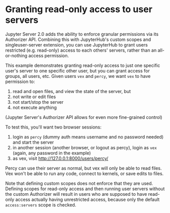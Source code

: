 # Granting read-only access to user servers

Jupyter Server 2.0 adds the ability to enforce granular permissions via its Authorizer API.
Combining this with JupyterHub's custom scopes and singleuser-server extension, you can use JupyterHub to grant users restricted (e.g. read-only) access to each others' servers,
rather than an all-or-nothing access permission.

This example demonstrates granting read-only access to just one specific user's server to one specific other user,
but you can grant access for groups, all users, etc.
Given users `vex` and `percy`, we want `vex` to have permission to:

1. read and open files, and view the state of the server, but
2. not write or edit files
3. not start/stop the server
4. not execute anything

(Jupyter Server's Authorizer API allows for even more fine-grained control)

To test this, you'll want two browser sessions:

1. login as `percy` (dummy auth means username and no password needed) and start the server
2. in another session (another browser, or logout as percy), login as `vex` (again, any password in the example)
3. as vex, visit http://127.0.0.1:8000/users/percy/

Percy can use their server as normal, but vex will only be able to read files.
Vex won't be able to run any code, connect to kernels, or save edits to files.

Note that defining custom scopes does not enforce that they are used.
Defining scopes for read-only access and then running user servers without the custom Authorizer
will result in users who are supposed to have read-only access actually having unrestricted access,
because only the default `access:servers` scope is checked.
